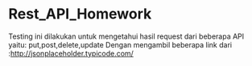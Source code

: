 # Rest_API_Homework

Testing ini dilakukan untuk mengetahui hasil request dari beberapa API yaitu: put,post,delete,update 
Dengan mengambil beberapa link dari :http://jsonplaceholder.typicode.com/
